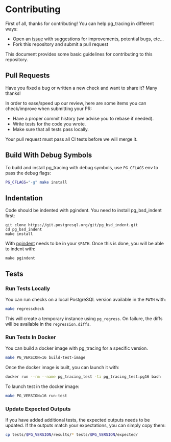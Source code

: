 # Contributing

First of all, thanks for contributing! You can help pg_tracing in different ways:

- Open an [issue](https://github.com/DataDog/pg_tracing/issues) with suggestions for improvements, potential bugs, etc...
- Fork this repository and submit a pull request

This document provides some basic guidelines for contributing to this repository.

## Pull Requests

Have you fixed a bug or written a new check and want to share it? Many thanks!

In order to ease/speed up our review, here are some items you can check/improve
when submitting your PR:

* Have a proper commit history (we advise you to rebase if needed).
* Write tests for the code you wrote.
* Make sure that all tests pass locally.

Your pull request must pass all CI tests before we will merge it.

## Build With Debug Symbols

To build and install pg_tracing with debug symbols, use `PG_CFLAGS` env to pass the debug flags:

```bash
PG_CFLAGS="-g" make install
```

## Indentation

Code should be indented with pgindent. You need to install pg_bsd_indent first:

```
git clone https://git.postgresql.org/git/pg_bsd_indent.git
cd pg_bsd_indent
make install
```

With [pgindent](https://github.com/postgres/postgres/blob/master/src/tools/pgindent/pgindent) needs to be in your `$PATH`. Once this is done, you will be able to indent with:

```
make pgindent
```

## Tests

### Run Tests Locally

You can run checks on a local PostgreSQL version available in the `PATH` with:

```bash
make regresscheck
```

This will create a temporary instance using `pg_regress`. On failure, the diffs will be available in the `regression.diffs`.

### Run Tests In Docker

You can build a docker image with pg_tracing for a specific version.

```bash
make PG_VERSION=16 build-test-image
```

Once the docker image is built, you can launch it with:

```bash
docker run --rm --name pg_tracing_test -ti pg_tracing_test:pg16 bash
```

To launch test in the docker image:

```bash
make PG_VERSION=16 run-test
```

### Update Expected Outputs

If you have added additional tests, the expected outputs needs to be updated. If the outputs match your expectations, you can simply copy them:

```bash
cp tests/$PG_VERSION/results/* tests/$PG_VERSION/expected/
```

